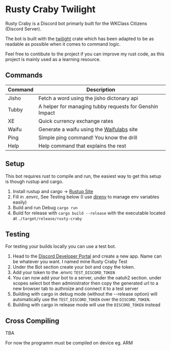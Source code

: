 # Rusty Craby Twilight

Rusty Craby is a Discord bot primarly built for the WKClass Citizens (Discord Server).

The bot is built with the [twilight](https://github.com/twilight-rs/twilight) crate which has been adapted to be as readable as possible when it comes to command logic.

Feel free to contibute to the project if you can improve my rust code, as this project is mainly used as a learning resource.

## Commands

| Command | Description                                                         |
| ------- | ------------------------------------------------------------------- |
| Jisho   | Fetch a word using the jisho dictonary api                          |
| Tubby   | A helper for managing tubby requests for Genshin Impact             |
| XE      | Quick currency exchange rates                                       |
| Waifu   | Generate a waifu using the [Waifulabs](https://waifulabs.com/) site |
| Ping    | Simple ping command! You know the drill                             |
| Help    | Help command that explains the rest                                 |

## Setup

This bot requires rust to compile and run, the easiest way to get this setup is though rustup and cargo.

1. Install rustup and cargo -> [Rustup Site](https://rustup.rs/)
2. Fill in .envrc, See Testing below (I use [direnv](https://github.com/direnv/direnv) to manage env variables easily)
3. Build and run Debug `cargo run`
4. Build for release with `cargo build --release` with the executable located at `./target/release/rusty-craby`

## Testing

For testing your builds locally you can use a test bot.

1. Head to the [Discord Developer Portal](https://discordapp.com/developers/) and create a new app. Name can be whatever you want. I named mine Rusty Craby Test
2. Under the Bot section create your bot and copy the token.
3. Add your token to the .envrc `TEST_DISCORD_TOKEN`
4. You can now add your bot to a server, under the oatuh2 section. under scopes select bot then administrator then copy the generated url to a new browser tab to authroize and connect it to a test server
5. Building with cargo in debug mode (without the --release option) will automatically use the `TEST_DISCORD_TOKEN` over the `DISCORD_TOKEN`.
6. Building with cargo in release mode will use the `DISCORD_TOKEN` instead

## Cross Compiling

TBA

For now the programm must be compiled on device eg. ARM
